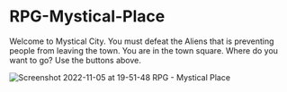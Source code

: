 # RPG-Mystical-Place
Welcome to Mystical City. You must defeat the Aliens that is preventing people from leaving the town. You are in the town square.
Where do you want to go? Use the buttons above.

![Screenshot 2022-11-05 at 19-51-48 RPG - Mystical Place](https://user-images.githubusercontent.com/90507983/200124487-2566b7df-a7ec-4843-8645-c8746238f64f.png)
